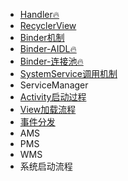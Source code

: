* [Handler🔥](Handler.md)
* [RecyclerView](RecyclerView.md)
* [Binder机制](Binder机制.md)
* [Binder-AIDL🔥](Binder-AIDL.md)
* [Binder-连接池🔥](Binder-连接池.md)
* [SystemService调用机制](SystemService调用机制.md)
* ServiceManager
* [Activity启动过程](Activity启动过程.md)
* [View加载流程](View加载流程.md)
* [事件分发](事件分发.md)
* AMS
* PMS
* WMS
* 系统启动流程
